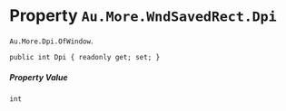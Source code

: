 # Property `Au.More.WndSavedRect.Dpi`

`Au.More.Dpi.OfWindow`.

```
public int Dpi { readonly get; set; }
```

##### Property Value

`int`